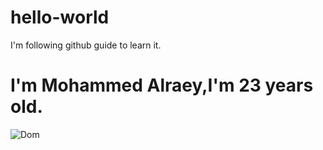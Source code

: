 # hello-world
I'm following github guide to learn it.

# I'm Mohammed Alraey,I'm 23 years old.

![Dom](https://user-images.githubusercontent.com/57260779/126572320-7f05ed2f-9357-483b-bc14-3c8ab57f4e24.jpg)
